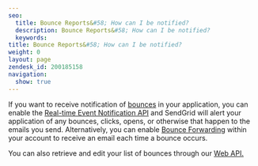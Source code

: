 ```yaml
---
seo:
  title: Bounce Reports&#58; How can I be notified?
  description: Bounce Reports&#58; How can I be notified?
  keywords:
title: Bounce Reports&#58; How can I be notified?
weight: 0
layout: page
zendesk_id: 200185158
navigation:
  show: true
---
```


If you want to receive notification of [bounces](http://sendgrid.com/bounces) in your application, you can enable the [Real-time Event Notification API](http://sendgrid.com/docs/API_Reference/Webhooks/event.html) and SendGrid will alert your application of any bounces, clicks, opens, or otherwise that happen to the emails you send.&nbsp;Alternatively, you can enable [Bounce Forwarding](http://sendgrid.com/bounces/bounceManagement) within your account to receive an email each time a bounce occurs.

You can also retrieve and edit your list of bounces through our [Web API.](http://sendgrid.com/docs/API_Reference/Web_API/bounces.html)
